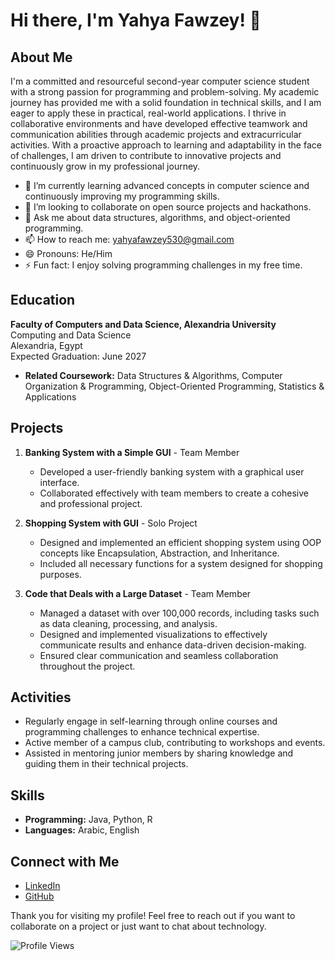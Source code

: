 # Hi there, I'm Yahya Fawzey! 👋

## About Me

I'm a committed and resourceful second-year computer science student with a strong passion for programming and problem-solving. My academic journey has provided me with a solid foundation in technical skills, and I am eager to apply these in practical, real-world applications. I thrive in collaborative environments and have developed effective teamwork and communication abilities through academic projects and extracurricular activities. With a proactive approach to learning and adaptability in the face of challenges, I am driven to contribute to innovative projects and continuously grow in my professional journey.

- 🌱 I’m currently learning advanced concepts in computer science and continuously improving my programming skills.
- 👯 I’m looking to collaborate on open source projects and hackathons.
- 💬 Ask me about data structures, algorithms, and object-oriented programming.
- 📫 How to reach me: [yahyafawzey530@gmail.com](mailto:yahyafawzey530@gmail.com)
- 😄 Pronouns: He/Him
- ⚡ Fun fact: I enjoy solving programming challenges in my free time.

## Education

**Faculty of Computers and Data Science, Alexandria University**  
Computing and Data Science  
Alexandria, Egypt  
Expected Graduation: June 2027

- **Related Coursework:** Data Structures & Algorithms, Computer Organization & Programming, Object-Oriented Programming, Statistics & Applications

## Projects

1. **Banking System with a Simple GUI** - Team Member
   - Developed a user-friendly banking system with a graphical user interface.
   - Collaborated effectively with team members to create a cohesive and professional project.

2. **Shopping System with GUI** - Solo Project
   - Designed and implemented an efficient shopping system using OOP concepts like Encapsulation, Abstraction, and Inheritance.
   - Included all necessary functions for a system designed for shopping purposes.

3. **Code that Deals with a Large Dataset** - Team Member
   - Managed a dataset with over 100,000 records, including tasks such as data cleaning, processing, and analysis.
   - Designed and implemented visualizations to effectively communicate results and enhance data-driven decision-making.
   - Ensured clear communication and seamless collaboration throughout the project.

## Activities

- Regularly engage in self-learning through online courses and programming challenges to enhance technical expertise.
- Active member of a campus club, contributing to workshops and events.
- Assisted in mentoring junior members by sharing knowledge and guiding them in their technical projects.

## Skills

- **Programming:** Java, Python, R
- **Languages:** Arabic, English

## Connect with Me

- [LinkedIn](https://www.linkedin.com/in/Yahya-Fawzey)
- [GitHub](https://github.com/Yahya-Fawzey)

Thank you for visiting my profile! Feel free to reach out if you want to collaborate on a project or just want to chat about technology.

![Profile Views](https://komarev.com/ghpvc/?username=Yahya-Fawzey&color=blue)
